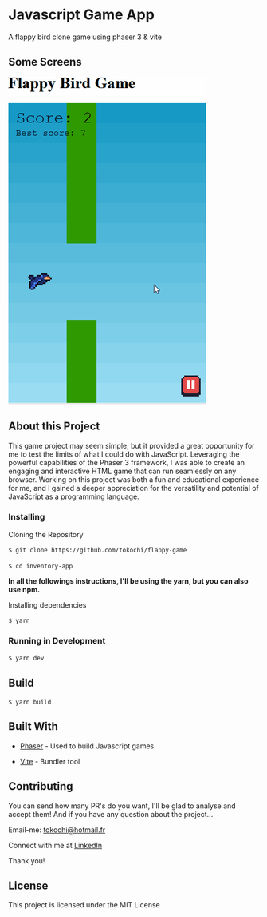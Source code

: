 # Javascript Game App

A flappy bird clone game using phaser 3 & vite 

## Some Screens


![play](https://github.com/tokochi/flappy-game/blob/master/img/flappy.gif)


## About this Project

This game project may seem simple, but it provided a great opportunity for me to test the limits of what I could do with JavaScript. Leveraging the powerful capabilities of the Phaser 3 framework, I was able to create an engaging and interactive HTML game that can run seamlessly on any browser. Working on this project was both a fun and educational experience for me, and I gained a deeper appreciation for the versatility and potential of JavaScript as a programming language.


### Installing

Cloning the Repository

```
$ git clone https://github.com/tokochi/flappy-game

$ cd inventory-app
```

**In all the followings instructions, I'll be using the yarn, but you can also use npm.**



Installing dependencies

```
$ yarn
```



### Running in Development


```
$ yarn dev
```


## Build


```
$ yarn build
```


## Built With



* [Phaser](https://phaser.io/) - Used to build Javascript games


* [Vite](https://vitejs.dev/) - Bundler tool



## Contributing

You can send how many PR's do you want, I'll be glad to analyse and accept them! And if you have any question about the project...

Email-me: tokochi@hotmail.fr

Connect with me at [LinkedIn](https://www.linkedin.com/in/tokochi-madjid-7a4071158/)

Thank you!

## License

This project is licensed under the MIT License
